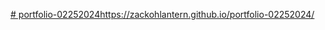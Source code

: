 [# portfolio-02252024](https://zackohlantern.github.io/portfolio-02252024/)https://zackohlantern.github.io/portfolio-02252024/
